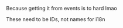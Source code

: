Because getting it from events is to hard lmao

These need to be IDs, not names for i18n

```js

```